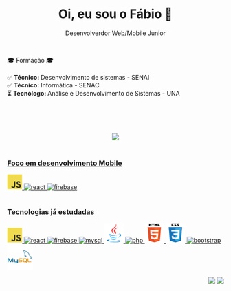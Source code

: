 <h1 align="center"> Oi, eu sou o Fábio 🤖 </h1>
<p align="center"> Desenvolverdor Web/Mobile Junior</p>
<br>

🎓 Formação 🎓 
<br><br>
✅ <strong> Técnico: </strong> Desenvolvimento de sistemas - SENAI
<br>
✅ <strong> Técnico: </strong> Informática - SENAC
<br>
⏳ <strong> Tecnólogo: </strong> Análise e Desenvolvimento de Sistemas - UNA  

 

<br><br><br>

<div align="center">
  <img height="320em" src="https://github-readme-stats.vercel.app/api/top-langs/?username=fabioVitorio&layout=demo"/>
  <a href="https://github.com/fabioVitorio">
</div>

<br>
  
### Foco em desenvolvimento Mobile
<p align="left"> 
  <img src="https://raw.githubusercontent.com/devicons/devicon/master/icons/javascript/javascript-original.svg" alt="javascript" width="35" height="35"/>
  <img src="https://upload.wikimedia.org/wikipedia/commons/thumb/a/a7/React-icon.svg/2300px-React-icon.svg.png" alt="react" width="38" height="35"/>
  <img src="https://firebase.google.com/static/downloads/brand-guidelines/PNG/logo-logomark.png?hl=pt-br" alt="firebase" width="32" height="40"/>
</p>
  
#

### Tecnologias já estudadas
<p align="left"> 
  <img src="https://raw.githubusercontent.com/devicons/devicon/master/icons/javascript/javascript-original.svg" alt="javascript" width="35" height="35"/>
  <img src="https://upload.wikimedia.org/wikipedia/commons/thumb/a/a7/React-icon.svg/2300px-React-icon.svg.png" alt="react" width="38" height="35"/>
  <img src="https://firebase.google.com/static/downloads/brand-guidelines/PNG/logo-logomark.png?hl=pt-br" alt="firebase" width="32" height="40"/>
  <img src="https://git-scm.com/images/logos/downloads/Git-Icon-1788C.png" alt="mysql" width="42" height="42" />
  <img src="https://raw.githubusercontent.com/devicons/devicon/master/icons/java/java-original.svg" alt="java" width="45" height="45"/>
  <img src="https://upload.wikimedia.org/wikipedia/commons/thumb/2/27/PHP-logo.svg/640px-PHP-logo.svg.png" alt="php" width="55" height="35"/>
  <img src="https://raw.githubusercontent.com/devicons/devicon/master/icons/html5/html5-original-wordmark.svg" alt="html5" width="45" height="45"/>
  <img src="https://raw.githubusercontent.com/devicons/devicon/master/icons/css3/css3-original-wordmark.svg" alt="css3" width="45" height="45"/>
  <img src="https://getbootstrap.com.br/docs/4.1/assets/img/bootstrap-stack.png" alt="bootstrap" width="43" height="43"/>
  <img src="https://raw.githubusercontent.com/devicons/devicon/master/icons/mysql/mysql-original-wordmark.svg" alt="mysql" width="60" height="60" /> 
</p>


<div align="right">
 <a href=https://drive.google.com/file/d/1ZbRqwHihGhqM8nDhalIPJJnIetIkB4mu/view?usp=sharing" target="_blank"><img src="https://img.shields.io/badge/-Curr%C3%ADculo-green" height="28" target="_blank"></a> 
  <a href="https://www.linkedin.com/in/f%C3%A1bio-vitorio-85a401238/" target="_blank"><img src="https://img.shields.io/badge/-LinkedIn-%230077B5?style=for-the-badge&logo=linkedin&logoColor=white" target="_blank"></a> 
  </div>
  
